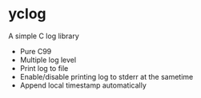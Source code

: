 # yclog
A simple C log library

* Pure C99
* Multiple log level
* Print log to file
* Enable/disable printing log to stderr at the sametime
* Append local timestamp automatically
